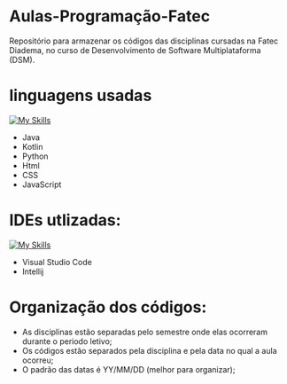 # Aulas-Programação-Fatec
 Repositório para armazenar os códigos das disciplinas cursadas na Fatec Diadema, no curso de Desenvolvimento de Software Multiplataforma (DSM).

# linguagens usadas
[![My Skills](https://skillicons.dev/icons?i=java,kotlin,python,html,css,js&theme=light&perline=3)](https://skillicons.dev)
- Java
- Kotlin
- Python
- Html
- CSS
- JavaScript

# IDEs utlizadas:
[![My Skills](https://skillicons.dev/icons?i=vscode,idea)](https://skillicons.dev)
- Visual Studio Code
- Intellij

# Organização dos códigos:
- As disciplinas estão separadas pelo semestre onde elas ocorreram durante o periodo letivo;
- Os códigos estão separados pela disciplina e pela data no qual a aula ocorreu;
- O padrão das datas é YY/MM/DD (melhor para organizar);
